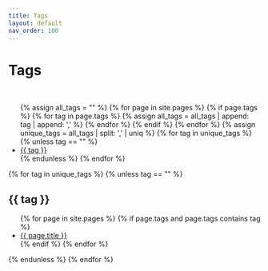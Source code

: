 ```yaml
---
title: Tags
layout: default
nav_order: 100
---
```


<h1>Tags</h1>
</br>
<ul>
  {% assign all_tags = "" %}
  {% for page in site.pages %}
    {% if page.tags %}
      {% for tag in page.tags %}
        {% assign all_tags = all_tags | append: tag | append: ',' %}
      {% endfor %}
    {% endif %}
  {% endfor %}
  {% assign unique_tags = all_tags | split: ',' | uniq %}
  {% for tag in unique_tags %}
    {% unless tag == "" %}
      <li><a href="#{{ tag | slugify }}">{{ tag }}</a></li>
    {% endunless %}
  {% endfor %}
</ul>

<p>
{% for tag in unique_tags %}
  {% unless tag == "" %}
    <h2 id="{{ tag | slugify }}">{{ tag }}</h2>
    <ul>
      {% for page in site.pages %}
        {% if page.tags and page.tags contains tag %}
          <li><a href="{{ page.url | relative_url }}">{{ page.title }}</a></li>
        {% endif %}
      {% endfor %}
    </ul>
  {% endunless %}
{% endfor %}
</p>